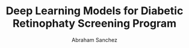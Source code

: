 ---
paperId: 2
author: Abraham Sanchez
publicationauthor: Sanchez, A.
title: Deep Learning Models for Diabetic Retinophaty Screening Program
pdf: Poster_Sanchez_Abraham.pdf
poster: --
alt: --
type: Poster
topic: Medical Imaging
link: https://research.latinxinai.org/papers/neurips/2019/pdf/Poster_Sanchez_Abraham.pdf
conference: neurips
year: 2019
tags: neurips-2019
location: Vancouver, Canada
---